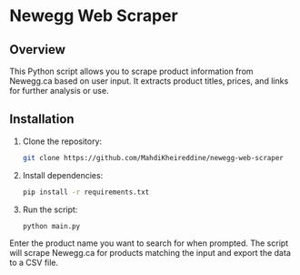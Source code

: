 # Newegg Web Scraper

## Overview

This Python script allows you to scrape product information from Newegg.ca based on user input. It extracts product titles, prices, and links for further analysis or use.

## Installation

1. Clone the repository:
   ```bash
   git clone https://github.com/MahdiKheireddine/newegg-web-scraper

2. Install dependencies:
   ```bash
   pip install -r requirements.txt

3. Run the script:
   ```bash
   python main.py
Enter the product name you want to search for when prompted.
The script will scrape Newegg.ca for products matching the input and export the data to a CSV file.
